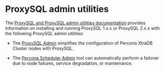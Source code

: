 # ProxySQL admin utilities

The [ProxySQL and ProxySQL admin utilities documentation](https://docs.percona.com/proxysql/index.html) provides information on installing and running ProxySQL 1.x.x or ProxySQL 2.x.x with the following ProxySQL admin utilities: 

* The [ProxySQL Admin](https://docs.percona.com/proxysql/proxysql-admin-tool-v2-config.html) simplifies the configuration of Percona XtraDB Cluster nodes with ProxySQL.
  
* The [Percona Scheduler Admin](https://docs.percona.com/proxysql/psh-overview.html) tool can automatically perform a failover due to node failures, service degradation, or maintenance.
